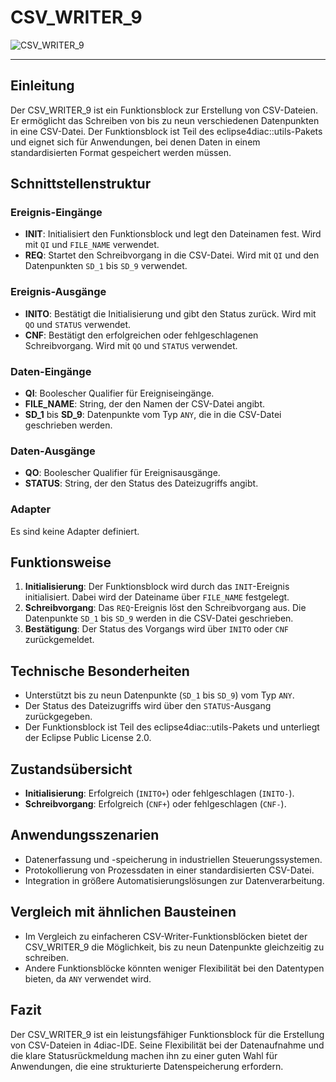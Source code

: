 # CSV_WRITER_9

![CSV_WRITER_9](https://github.com/user-attachments/assets/472722ac-0bc8-40af-9d9b-a31346a5e041)

* * * * * * * * * *
## Einleitung
Der CSV_WRITER_9 ist ein Funktionsblock zur Erstellung von CSV-Dateien. Er ermöglicht das Schreiben von bis zu neun verschiedenen Datenpunkten in eine CSV-Datei. Der Funktionsblock ist Teil des eclipse4diac::utils-Pakets und eignet sich für Anwendungen, bei denen Daten in einem standardisierten Format gespeichert werden müssen.

## Schnittstellenstruktur

### **Ereignis-Eingänge**
- **INIT**: Initialisiert den Funktionsblock und legt den Dateinamen fest. Wird mit `QI` und `FILE_NAME` verwendet.
- **REQ**: Startet den Schreibvorgang in die CSV-Datei. Wird mit `QI` und den Datenpunkten `SD_1` bis `SD_9` verwendet.

### **Ereignis-Ausgänge**
- **INITO**: Bestätigt die Initialisierung und gibt den Status zurück. Wird mit `QO` und `STATUS` verwendet.
- **CNF**: Bestätigt den erfolgreichen oder fehlgeschlagenen Schreibvorgang. Wird mit `QO` und `STATUS` verwendet.

### **Daten-Eingänge**
- **QI**: Boolescher Qualifier für Ereigniseingänge.
- **FILE_NAME**: String, der den Namen der CSV-Datei angibt.
- **SD_1** bis **SD_9**: Datenpunkte vom Typ `ANY`, die in die CSV-Datei geschrieben werden.

### **Daten-Ausgänge**
- **QO**: Boolescher Qualifier für Ereignisausgänge.
- **STATUS**: String, der den Status des Dateizugriffs angibt.

### **Adapter**
Es sind keine Adapter definiert.

## Funktionsweise
1. **Initialisierung**: Der Funktionsblock wird durch das `INIT`-Ereignis initialisiert. Dabei wird der Dateiname über `FILE_NAME` festgelegt.
2. **Schreibvorgang**: Das `REQ`-Ereignis löst den Schreibvorgang aus. Die Datenpunkte `SD_1` bis `SD_9` werden in die CSV-Datei geschrieben.
3. **Bestätigung**: Der Status des Vorgangs wird über `INITO` oder `CNF` zurückgemeldet.

## Technische Besonderheiten
- Unterstützt bis zu neun Datenpunkte (`SD_1` bis `SD_9`) vom Typ `ANY`.
- Der Status des Dateizugriffs wird über den `STATUS`-Ausgang zurückgegeben.
- Der Funktionsblock ist Teil des eclipse4diac::utils-Pakets und unterliegt der Eclipse Public License 2.0.

## Zustandsübersicht
- **Initialisierung**: Erfolgreich (`INITO+`) oder fehlgeschlagen (`INITO-`).
- **Schreibvorgang**: Erfolgreich (`CNF+`) oder fehlgeschlagen (`CNF-`).

## Anwendungsszenarien
- Datenerfassung und -speicherung in industriellen Steuerungssystemen.
- Protokollierung von Prozessdaten in einer standardisierten CSV-Datei.
- Integration in größere Automatisierungslösungen zur Datenverarbeitung.

## Vergleich mit ähnlichen Bausteinen
- Im Vergleich zu einfacheren CSV-Writer-Funktionsblöcken bietet der CSV_WRITER_9 die Möglichkeit, bis zu neun Datenpunkte gleichzeitig zu schreiben.
- Andere Funktionsblöcke könnten weniger Flexibilität bei den Datentypen bieten, da `ANY` verwendet wird.

## Fazit
Der CSV_WRITER_9 ist ein leistungsfähiger Funktionsblock für die Erstellung von CSV-Dateien in 4diac-IDE. Seine Flexibilität bei der Datenaufnahme und die klare Statusrückmeldung machen ihn zu einer guten Wahl für Anwendungen, die eine strukturierte Datenspeicherung erfordern.
